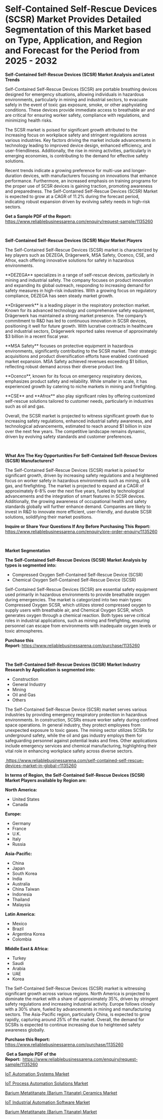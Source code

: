 <p><h1>Self-Contained Self-Rescue Devices (SCSR) Market Provides Detailed Segmentation of this Market based on Type, Application, and Region and Forecast for the Period from 2025 - 2032</h1></p><p><strong>Self-Contained Self-Rescue Devices (SCSR) Market Analysis and Latest Trends</strong></p>
<p><p>Self-Contained Self-Rescue Devices (SCSR) are portable breathing devices designed for emergency situations, allowing individuals in hazardous environments, particularly in mining and industrial sectors, to evacuate safely in the event of toxic gas exposure, smoke, or other asphyxiating conditions. These devices provide immediate access to breathable air and are critical for ensuring worker safety, compliance with regulations, and minimizing health risks.</p><p>The SCSR market is poised for significant growth attributed to the increasing focus on workplace safety and stringent regulations across various industries. Key factors driving the market include advancements in technology leading to improved device design, enhanced efficiency, and user-friendliness. Additionally, the rise in mining activities, particularly in emerging economies, is contributing to the demand for effective safety solutions.</p><p>Recent trends indicate a growing preference for multi-use and longer-duration devices, with manufacturers focusing on innovations that enhance performance. Furthermore, an increased emphasis on training programs for the proper use of SCSR devices is gaining traction, promoting awareness and preparedness. The Self-Contained Self-Rescue Devices (SCSR) Market is expected to grow at a CAGR of 11.2% during the forecast period, indicating robust expansion driven by evolving safety needs in high-risk sectors.</p></p>
<p><strong>Get a Sample PDF of the Report:&nbsp;</strong> <a href="https://www.reliablebusinessarena.com/enquiry/request-sample/1135260?utm_campaign=2195&utm_medium=2&utm_source=Github&utm_content=ia&utm_term=25032025&utm_id=self-contained-self-rescue-devices-scsr">https://www.reliablebusinessarena.com/enquiry/request-sample/1135260</a></p>
<p>&nbsp;</p>
<p><strong>Self-Contained Self-Rescue Devices (SCSR) Major Market Players</strong></p>
<p><p>The Self-Contained Self-Rescue Devices (SCSR) market is characterized by key players such as DEZEGA, Drägerwerk, MSA Safety, Ocenco, CSE, and Afrox, each offering innovative solutions for safety in hazardous environments.</p><p>**DEZEGA** specializes in a range of self-rescue devices, particularly in mining and industrial safety. The company focuses on product innovation and expanding its global outreach, responding to increasing demand for safety measures in high-risk industries. With a growing focus on regulatory compliance, DEZEGA has seen steady market growth.</p><p>**Drägerwerk** is a leading player in the respiratory protection market. Known for its advanced technology and comprehensive safety equipment, Drägerwerk has maintained a strong market presence. The company’s commitment to R&D has led to continuous innovation in SCSR devices, positioning it well for future growth. With lucrative contracts in healthcare and industrial sectors, Drägerwerk reported sales revenue of approximately $3 billion in a recent fiscal year.</p><p>**MSA Safety** focuses on protective equipment in hazardous environments, significantly contributing to the SCSR market. Their strategic acquisitions and product diversification efforts have enabled continued market expansion. MSA Safety achieved revenues exceeding $1 billion, reflecting robust demand across their diverse product line.</p><p>**Ocenco**, known for its focus on emergency respiratory devices, emphasizes product safety and reliability. While smaller in scale, it has experienced growth by catering to niche markets in mining and firefighting.</p><p>**CSE** and **Afrox** also play significant roles by offering customized self-rescue solutions tailored to customer needs, particularly in industries such as oil and gas.</p><p>Overall, the SCSR market is projected to witness significant growth due to increasing safety regulations, enhanced industrial safety awareness, and technological advancements, estimated to reach around $1 billion in size over the next few years. The competitive landscape remains dynamic, driven by evolving safety standards and customer preferences.</p></p>
<p>&nbsp;</p>
<p><strong>What Are The Key Opportunities For Self-Contained Self-Rescue Devices (SCSR) Manufacturers?</strong></p>
<p><p>The Self-Contained Self-Rescue Devices (SCSR) market is poised for significant growth, driven by increasing safety regulations and a heightened focus on worker safety in hazardous environments such as mining, oil & gas, and firefighting. The market is projected to expand at a CAGR of approximately 6-8% over the next five years, fueled by technological advancements and the integration of smart features in SCSR devices. Additionally, the growing awareness of occupational health and safety standards globally will further enhance demand. Companies are likely to invest in R&D to innovate more efficient, user-friendly, and durable SCSR solutions, solidifying their market positions.</p></p>
<p><strong>Inquire or Share Your Questions If Any Before Purchasing This Report:</strong> <a href="https://www.reliablebusinessarena.com/enquiry/pre-order-enquiry/1135260?utm_campaign=2195&utm_medium=2&utm_source=Github&utm_content=ia&utm_term=25032025&utm_id=self-contained-self-rescue-devices-scsr">https://www.reliablebusinessarena.com/enquiry/pre-order-enquiry/1135260</a></p>
<p>&nbsp;</p>
<p><strong>Market Segmentation</strong></p>
<p><strong>The Self-Contained Self-Rescue Devices (SCSR) Market Analysis by types is segmented into:</strong></p>
<p><ul><li>Compressed Oxygen Self-Contained Self-Rescue Device (SCSR)</li><li>Chemical Oxygen Self-Contained Self-Rescue Device (SCSR)</li></ul></p>
<p><p>Self-Contained Self-Rescue Devices (SCSR) are essential safety equipment used primarily in hazardous environments to provide breathable oxygen during emergencies. The market is categorized into two main types: Compressed Oxygen SCSR, which utilizes stored compressed oxygen to supply users with breathable air, and Chemical Oxygen SCSR, which generates oxygen through a chemical reaction. Both types serve critical roles in industrial applications, such as mining and firefighting, ensuring personnel can escape from environments with inadequate oxygen levels or toxic atmospheres.</p></p>
<p><strong>Purchase this Report:&nbsp;</strong><a href="https://www.reliablebusinessarena.com/purchase/1135260?utm_campaign=2195&utm_medium=2&utm_source=Github&utm_content=ia&utm_term=25032025&utm_id=self-contained-self-rescue-devices-scsr">https://www.reliablebusinessarena.com/purchase/1135260</a></p>
<p>&nbsp;</p>
<p><strong>The Self-Contained Self-Rescue Devices (SCSR) Market Industry Research by Application is segmented into:</strong></p>
<p><ul><li>Construction</li><li>General Industry</li><li>Mining</li><li>Oil and Gas</li><li>Others</li></ul></p>
<p><p>The Self-Contained Self-Rescue Device (SCSR) market serves various industries by providing emergency respiratory protection in hazardous environments. In construction, SCSRs ensure worker safety during confined space operations. In general industry, they protect employees from unexpected exposure to toxic gases. The mining sector utilizes SCSRs for underground safety, while the oil and gas industry employs them for safeguarding personnel against potential leaks and fires. Other applications include emergency services and chemical manufacturing, highlighting their vital role in enhancing workplace safety across diverse sectors.</p></p>
<p><a href="https://www.reliablebusinessarena.com/self-contained-self-rescue-devices-market-in-global-r1135260?utm_campaign=2195&utm_medium=2&utm_source=Github&utm_content=ia&utm_term=25032025&utm_id=self-contained-self-rescue-devices-scsr">&nbsp;https://www.reliablebusinessarena.com/self-contained-self-rescue-devices-market-in-global-r1135260</a></p>
<p><strong>In terms of Region, the Self-Contained Self-Rescue Devices (SCSR) Market Players available by Region are:</strong></p>
<p>
    <p> <strong> North America: </strong>
        <ul>
            <li>United States</li>
            <li>Canada</li>
        </ul>
        </p> 
    <p> <strong> Europe: </strong>
        <ul>
            <li>Germany</li>
            <li>France</li>
            <li>U.K.</li>
            <li>Italy</li>
            <li>Russia</li>
        </ul>
        </p> 
    <p> <strong> Asia-Pacific: </strong>
        <ul>
            <li>China</li>
            <li>Japan</li>
            <li>South Korea</li>
            <li>India</li>
            <li>Australia</li>
            <li>China Taiwan</li>
            <li>Indonesia</li>
            <li>Thailand</li>
            <li>Malaysia</li>
        </ul>
        </p> 
    <p> <strong> Latin America: </strong>
        <ul>
            <li>Mexico</li>
            <li>Brazil</li>
            <li>Argentina Korea</li>
            <li>Colombia</li>
        </ul>
        </p> 
    <p> <strong> Middle East & Africa: </strong>
        <ul>
            <li>Turkey</li>
            <li>Saudi</li>
            <li>Arabia</li>
            <li>UAE</li>
            <li>Korea</li>
        </ul>
    </p>
    </p>
<p><p>The Self-Contained Self-Rescue Devices (SCSR) market is witnessing significant growth across various regions. North America is projected to dominate the market with a share of approximately 35%, driven by stringent safety regulations and increasing industrial activity. Europe follows closely with a 30% share, fueled by advancements in mining and manufacturing sectors. The Asia-Pacific region, particularly China, is expected to grow rapidly, capturing around 25% of the market. Overall, the demand for SCSRs is expected to continue increasing due to heightened safety awareness globally.</p></p>
<p><strong>Purchase this Report: </strong><a href="https://www.reliablebusinessarena.com/purchase/1135260?utm_campaign=2195&utm_medium=2&utm_source=Github&utm_content=ia&utm_term=25032025&utm_id=self-contained-self-rescue-devices-scsr">https://www.reliablebusinessarena.com/purchase/1135260</a></p>
<p>&nbsp;<strong>Get a Sample PDF of the Report:&nbsp;&nbsp;</strong><a href="https://www.reliablebusinessarena.com/enquiry/request-sample/1135260?utm_campaign=2195&utm_medium=2&utm_source=Github&utm_content=ia&utm_term=25032025&utm_id=self-contained-self-rescue-devices-scsr">https://www.reliablebusinessarena.com/enquiry/request-sample/1135260</a></p>
<p><strong></strong></p>
<p><p><a href="https://github.com/grimssummouc/Market-Research-Report-List-1/blob/main/iot-automation-systems-market.md?utm_campaign=2195&utm_medium=2&utm_source=Github&utm_content=ia&utm_term=25032025&utm_id=self-contained-self-rescue-devices-scsr">IoT Automation Systems Market</a></p><p><a href="https://github.com/marfosamiko7/Market-Research-Report-List-1/blob/main/iot-process-automation-solutions-market.md?utm_campaign=2195&utm_medium=2&utm_source=Github&utm_content=ia&utm_term=25032025&utm_id=self-contained-self-rescue-devices-scsr">IoT Process Automation Solutions Market</a></p><p><a href="https://github.com/piskofraisel/Market-Research-Report-List-1/blob/main/barium-metatitanate-barium-titanate-ceramics-market.md?utm_campaign=2195&utm_medium=2&utm_source=Github&utm_content=ia&utm_term=25032025&utm_id=self-contained-self-rescue-devices-scsr">Barium Metatitanate (Barium Titanate) Ceramics Market</a></p><p><a href="https://github.com/bawksmaedamu/Market-Research-Report-List-1/blob/main/iot-industrial-automation-software-market.md?utm_campaign=2195&utm_medium=2&utm_source=Github&utm_content=ia&utm_term=25032025&utm_id=self-contained-self-rescue-devices-scsr">IoT Industrial Automation Software Market</a></p><p><a href="https://github.com/agemakisel4b/Market-Research-Report-List-1/blob/main/barium-metatitanate-barium-titanate-market.md?utm_campaign=2195&utm_medium=2&utm_source=Github&utm_content=ia&utm_term=25032025&utm_id=self-contained-self-rescue-devices-scsr">Barium Metatitanate (Barium Titanate) Market</a></p></p>